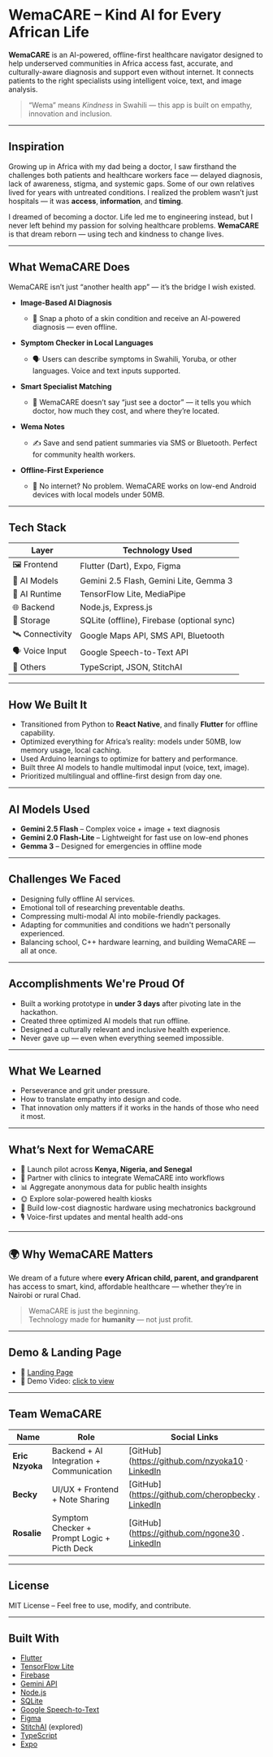 # WemaCARE – Kind AI for Every African Life

**WemaCARE** is an AI-powered, offline-first healthcare navigator designed to help underserved communities in Africa access fast, accurate, and culturally-aware diagnosis and support even without internet. It connects patients to the right specialists using intelligent voice, text, and image analysis.

> “Wema” means *Kindness* in Swahili — this app is built on empathy, innovation and inclusion.

---

## Inspiration

Growing up in Africa with my dad being a doctor, I saw firsthand the challenges both patients and healthcare workers face — delayed diagnosis, lack of awareness, stigma, and systemic gaps. Some of our own relatives lived for years with untreated conditions. I realized the problem wasn’t just hospitals — it was **access**, **information**, and **timing**. 

I dreamed of becoming a doctor. Life led me to engineering instead, but I never left behind my passion for solving healthcare problems. **WemaCARE** is that dream reborn — using tech and kindness to change lives.

---

## What WemaCARE Does

WemaCARE isn’t just “another health app” — it’s the bridge I wish existed.

- **Image-Based AI Diagnosis**  
  - 📸 Snap a photo of a skin condition and receive an AI-powered diagnosis — even offline.

- **Symptom Checker in Local Languages**  
  - 🗣️ Users can describe symptoms in Swahili, Yoruba, or other languages. Voice and text inputs supported.

- **Smart Specialist Matching**  
  - 🧠 WemaCARE doesn’t say “just see a doctor” — it tells you which doctor, how much they cost, and where they’re located.

- **Wema Notes**  
  - ✍️ Save and send patient summaries via SMS or Bluetooth. Perfect for community health workers.

- **Offline-First Experience**  
  - 🚫 No internet? No problem. WemaCARE works on low-end Android devices with local models under 50MB.

---

## Tech Stack

| Layer          | Technology Used                             |
|----------------|----------------------------------------------|
| 🖼️ Frontend     | Flutter (Dart), Expo, Figma                 |
| 🧠 AI Models    | Gemini 2.5 Flash, Gemini Lite, Gemma 3      |
| 🔌 AI Runtime   | TensorFlow Lite, MediaPipe                  |
| 🌐 Backend      | Node.js, Express.js                         |
| 💾 Storage      | SQLite (offline), Firebase (optional sync) |
| 🛰️ Connectivity | Google Maps API, SMS API, Bluetooth         |
| 🗣️ Voice Input  | Google Speech-to-Text API                   |
| 🧪 Others       | TypeScript, JSON, StitchAI                  |

---

## How We Built It

- Transitioned from Python to **React Native**, and finally **Flutter** for offline capability.
- Optimized everything for Africa’s reality: models under 50MB, low memory usage, local caching.
- Used Arduino learnings to optimize for battery and performance.
- Built three AI models to handle multimodal input (voice, text, image).
- Prioritized multilingual and offline-first design from day one.

---

## AI Models Used

- **Gemini 2.5 Flash** – Complex voice + image + text diagnosis
- **Gemini 2.0 Flash-Lite** – Lightweight for fast use on low-end phones
- **Gemma 3** – Designed for emergencies in offline mode

---

## Challenges We Faced

- Designing fully offline AI services.
- Emotional toll of researching preventable deaths.
- Compressing multi-modal AI into mobile-friendly packages.
- Adapting for communities and conditions we hadn't personally experienced.
- Balancing school, C++ hardware learning, and building WemaCARE — all at once.

---

## Accomplishments We're Proud Of

- Built a working prototype in **under 3 days** after pivoting late in the hackathon.
- Created three optimized AI models that run offline.
- Designed a culturally relevant and inclusive health experience.
- Never gave up — even when everything seemed impossible.

---

## What We Learned

- Perseverance and grit under pressure.
- How to translate empathy into design and code.
- That innovation only matters if it works in the hands of those who need it most.

---

## What’s Next for WemaCARE

- 🎯 Launch pilot across **Kenya, Nigeria, and Senegal**
- 🤝 Partner with clinics to integrate WemaCARE into workflows
- 📊 Aggregate anonymous data for public health insights
- 🌞 Explore solar-powered health kiosks
- 🔬 Build low-cost diagnostic hardware using mechatronics background
- 🎙️ Voice-first updates and mental health add-ons

---

## 🌍 Why WemaCARE Matters

We dream of a future where **every African child, parent, and grandparent** has access to smart, kind, affordable healthcare — whether they’re in Nairobi or rural Chad.

> WemaCARE is just the beginning.  
> Technology made for **humanity** — not just profit.

---

## Demo & Landing Page

- 🔗 [Landing Page](https://wema-care.netlify.app/)
- 🎥 Demo Video: [click to view](https://youtu.be/srX_OrCV0hE/)

---

## Team WemaCARE

| Name     | Role                        | Social Links |
|----------|-----------------------------|--------------|
| **Eric Nzyoka** | Backend + AI Integration + Communication | [GitHub](https://github.com/nzyoka10 · [LinkedIn](https://linkedin.com/in/ericnzyoka) |
| **Becky** | UI/UX + Frontend + Note Sharing  | [GitHub](https://github.com/cheropbecky . [LinkedIn](https://www.linkedin.com/in/cheropbecky) |
| **Rosalie** | Symptom Checker + Prompt Logic + Picth Deck | [GitHub](https://github.com/ngone30 . [LinkedIn](https://www.linkedin.com/in/ngoné-thiam-3873942b4) |


---

## License

MIT License – Feel free to use, modify, and contribute.

---

## Built With

- [Flutter](https://flutter.dev/)
- [TensorFlow Lite](https://www.tensorflow.org/lite)
- [Firebase](https://firebase.google.com/)
- [Gemini API](https://deepmind.google/technologies/gemini/)
- [Node.js](https://nodejs.org/)
- [SQLite](https://www.sqlite.org/)
- [Google Speech-to-Text](https://cloud.google.com/speech-to-text)
- [Figma](https://figma.com/)
- [StitchAI](https://stitch-ai.com/) (explored)
- [TypeScript](https://www.typescriptlang.org/)
- [Expo](https://expo.dev/)




